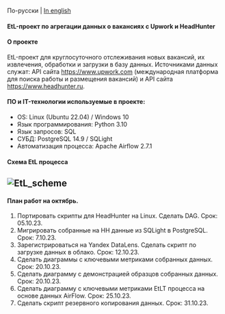По-русски | [In english](docs_eng/README.md)
#### EtL-проект по агрегации данных о вакансиях с Upwork и HeadHunter
#### О проекте
EtL-проект для круглосуточного отслеживания новых вакансий, их извлечения, обработки и загрузки в базу данных.
Источниками данных служат: API сайта https://www.upwork.com (международная платформа для поиска работы и размещения вакансий) и API сайта https://www.headhunter.ru.
#### ПО и IT-технологии используемые в проекте:
* OS: Linux (Ubuntu 22.04) / Windows 10
* Язык программирования: Python 3.10
* Язык запросов: SQL
* СУБД: PostgreSQL 14.9 / SQLight
* Автоматизация процесса: Apache Airflow 2.7.1
#### Схема EtL процесса
![EtL_scheme](https://github.com/DE-Alex/EtL_jobs/assets/139635578/6ad1f7af-1b75-499b-a3ec-31fb93b926d6)
---
#### План работ на октябрь.
1. Портировать скрипты для HeadHunter на Linux. Сделать DAG. Срок: 05.10.23.
2. Мигрировать собранные на НН данные из SQLight в PostgreSQL. Срок: 7.10.23.
3. Зарегистрироваться на Yandex DataLens. Сделать скрипт по загрузке данных в облако. Срок: 12.10.23.
4. Сделать диаграммы с ключевыми метриками собранных данных. Срок: 20.10.23.
5. Сделать диаграмму с демонстрацией образцов собранных данных. Срок: 20.10.23.
6. Сделать диаграмму с ключевыми метриками EtLT процесса на основе данных AirFlow. Срок: 25.10.23.
7. Сделать скрипт резервного копирования данных. Срок: 31.10.23.
